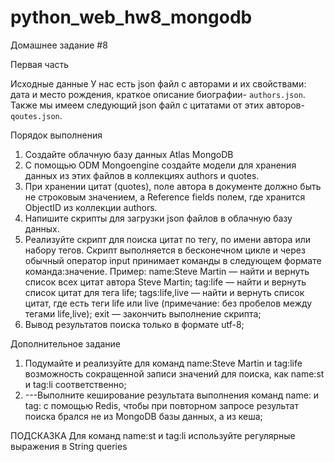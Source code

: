 # python_web_hw8_mongodb
Домашнее задание #8

Первая часть

Исходные данные
У нас есть json файл с авторами и их свойствами: дата и место рождения, краткое описание биографии- `authors.json`.
Также мы имеем следующий json файл с цитатами от этих авторов- `qoutes.json`.

Порядок выполнения
1. Создайте облачную базу данных Atlas MongoDB
2. С помощью ODM Mongoengine создайте модели для хранения данных из этих файлов в коллекциях authors и quotes.
3. При хранении цитат (quotes), поле автора в документе должно быть не строковым значением, а Reference fields полем, где хранится ObjectID из коллекции authors.
4. Напишите скрипты для загрузки json файлов в облачную базу данных.
5. Реализуйте скрипт для поиска цитат по тегу, по имени автора или набору тегов.
Скрипт выполняется в бесконечном цикле и через обычный оператор input принимает команды в следующем формате команда:значение.
Пример:
name:Steve Martin — найти и вернуть список всех цитат автора Steve Martin;
tag:life — найти и вернуть список цитат для тега life;
tags:life,live — найти и вернуть список цитат, где есть теги life или live (примечание: без пробелов между тегами life,live);
exit — закончить выполнение скрипта;
6. Вывод результатов поиска только в формате utf-8;

Дополнительное задание

1. Подумайте и реализуйте для команд name:Steve Martin и tag:life возможность сокращенной записи значений для поиска, как name:st и tag:li соответственно;
2. ---Выполните кеширование результата выполнения команд name: и tag: с помощью Redis, чтобы при повторном запросе результат поиска брался не из MongoDB базы данных, а из кеша;

ПОДСКАЗКА
Для команд name:st и tag:li используйте регулярные выражения в String queries
